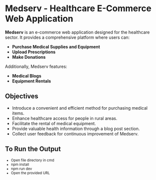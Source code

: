 # Medserv - Healthcare E-Commerce Web Application

**Medserv** is an e-commerce web application designed for the healthcare sector. It provides a comprehensive platform where users can:

- **Purchase Medical Supplies and Equipment**
- **Upload Prescriptions**
- **Make Donations**

Additionally, Medserv features:

- **Medical Blogs**
- **Equipment Rentals**

## Objectives

- Introduce a convenient and efficient method for purchasing medical items.
- Enhance healthcare access for people in rural areas.
- Facilitate the rental of medical equipment.
- Provide valuable health information through a blog post section.
- Collect user feedback for continuous improvement of Medserv.

##
## To Run the Output

<small>

- Open file directory in cmd
- npm install
- npm run dev
- Open the provided URL

</small>
